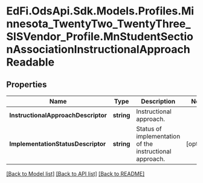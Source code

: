 # EdFi.OdsApi.Sdk.Models.Profiles.Minnesota_TwentyTwo_TwentyThree_SISVendor_Profile.MnStudentSectionAssociationInstructionalApproachReadable
## Properties

Name | Type | Description | Notes
------------ | ------------- | ------------- | -------------
**InstructionalApproachDescriptor** | **string** | Instructional approach. | 
**ImplementationStatusDescriptor** | **string** | Status of implementation of the instructional approach. | [optional] 

[[Back to Model list]](../README.md#documentation-for-models) [[Back to API list]](../README.md#documentation-for-api-endpoints) [[Back to README]](../README.md)


